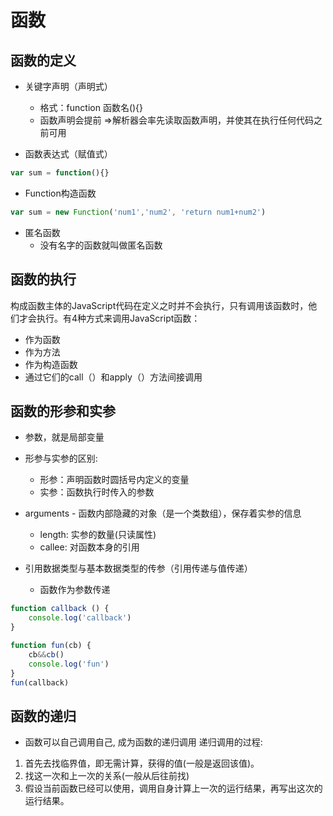 # 函数
## 函数的定义
* 关键字声明（声明式）
    * 格式：function 函数名(){}
    * 函数声明会提前 =>解析器会率先读取函数声明，并使其在执行任何代码之前可用
    
* 函数表达式（赋值式）
```javascript
var sum = function(){}
```

* Function构造函数
```javascript
var sum = new Function('num1','num2', 'return num1+num2')
```
* 匿名函数
    * 没有名字的函数就叫做匿名函数
    
## 函数的执行
构成函数主体的JavaScript代码在定义之时并不会执行，只有调用该函数时，他们才会执行。有4种方式来调用JavaScript函数：
* 作为函数
* 作为方法
* 作为构造函数
* 通过它们的call（）和apply（）方法间接调用

## 函数的形参和实参
* 参数，就是局部变量
* 形参与实参的区别:
    * 形参：声明函数时圆括号内定义的变量
    * 实参：函数执行时传入的参数

* arguments - 函数内部隐藏的对象（是一个类数组），保存着实参的信息
    * length: 实参的数量(只读属性)
    * callee: 对函数本身的引用

* 引用数据类型与基本数据类型的传参（引用传递与值传递）
    * 函数作为参数传递
```javascript
function callback () {
    console.log('callback')
}

function fun(cb) {
    cb&&cb()
    console.log('fun')
}
fun(callback)
```
## 函数的递归
* 函数可以自己调用自己, 成为函数的递归调用
递归调用的过程:
1. 首先去找临界值，即无需计算，获得的值(一般是返回该值)。
2. 找这一次和上一次的关系(一般从后往前找)
3. 假设当前函数已经可以使用，调用自身计算上一次的运行结果，再写出这次的运行结果。

